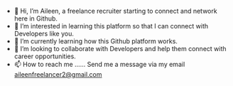- 👋 Hi, I’m Aileen, a freelance recruiter starting to connect and network here in Github.
- 👀 I’m interested in learning this platform so that I can connect with Developers like you.
- 🌱 I’m currently learning how this Github platform works. 
- 💞️ I’m looking to collaborate with Developers and help them connect with career opportunities.
- 📫 How to reach me ......
      Send me a message via my email aileenfreelancer2@gmail.com
<!---
msaifreelancer/msaifreelancer is a ✨ special ✨ repository because its `README.md` (this file) appears on your GitHub profile.
You can click the Preview link to take a look at your changes.
--->
